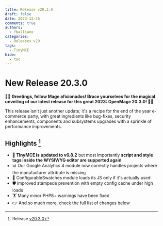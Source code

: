 ```yaml
---
title: Release v20.3.0
draft: false
date: 2023-12-26
comments: true
authors:
  - fballiano
categories:
  - Releases v20
tags:
  - TinyMCE
hide:
  - toc
---
```


# New Release 20.3.0

**🎉🛒 Greetings, fellow Mage aficionados!
Brace yourselves for the magical unveiling of our latest release for this great 2023: OpenMage 20.3.0! 🚀🪩**

This release isn't just another update; it's a recipe for the end of the year e-commerce party, with great ingredients like bug-fixes, security enhancements, components and subsystems upgrades with a sprinkle of performance improvements.

<!-- more -->

## Highlights [^1]

- 📝 **TinyMCE is updated to v6.8.2** but most importantly **script and style tags inside the WYSIWYG editor are supported again**
- 📊 Our Google Analytics 4 module now correctly handles projects where the manufacturer attribute is missing
- 🚀 ConfigurableSwatches module loads its JS only if it's actually used
- 🛡️ Improved stampede prevention with empty config cache under high loads
- 🏋️ Many minor PHP8+ warnings have been fixed
- 👉 And so much more, check the full list of changes below

[^1]: Release [v20.3.0](https://github.com/OpenMage/magento-lts/releases/tag/v20.3.0)
